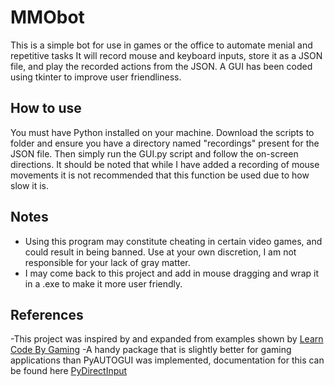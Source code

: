 # MMObot
This is a simple bot for use in games or the office to automate menial and repetitive tasks 
It will record mouse and keyboard inputs, store it as a JSON file, and play the recorded actions from the JSON.
A GUI has been coded using tkinter to improve user friendliness.

## How to use
You must have Python installed on your machine. Download the scripts to folder and ensure you have a directory named "recordings" present for the JSON file.
Then simply run the GUI.py script and follow the on-screen directions. It should be noted that while I have added a recording of mouse movements it is not recommended 
that this function be used due to how slow it is.

## Notes
- Using this program may constitute cheating in certain video games, and could result in being banned. Use at your own discretion, I am not responsible for your lack of gray matter.
- I may come back to this project and add in mouse dragging and wrap it in a .exe to make it more user friendly.

## References
-This project was inspired by and expanded from examples shown by [Learn Code By Gaming](https://www.youtube.com/watch?v=NaZTtUmE990)
-A handy package that is slightly better for gaming applications than PyAUTOGUI was implemented, documentation for this can be found here [PyDirectInput](https://pypi.org/project/PyDirectInput/)
